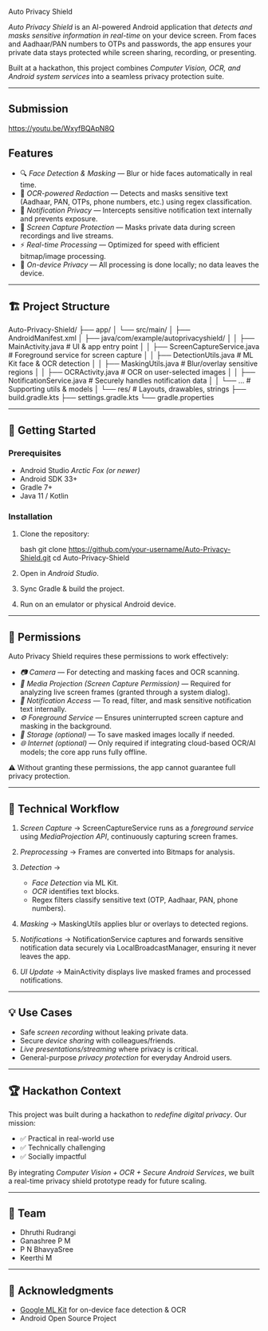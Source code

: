 Auto Privacy Shield

*Auto Privacy Shield* is an AI-powered Android application that *detects and masks sensitive information in real-time* on your device screen. From faces and Aadhaar/PAN numbers to OTPs and passwords, the app ensures your private data stays protected while screen sharing, recording, or presenting.

Built at a hackathon, this project combines *Computer Vision, OCR, and Android system services* into a seamless privacy protection suite.

---

## Submission
https://youtu.be/WxyfBQApN8Q


## Features

* 🔍 *Face Detection & Masking* — Blur or hide faces automatically in real time.
* 📖 *OCR-powered Redaction* — Detects and masks sensitive text (Aadhaar, PAN, OTPs, phone numbers, etc.) using regex classification.
* 📱 *Notification Privacy* — Intercepts sensitive notification text internally and prevents exposure.
* 🎥 *Screen Capture Protection* — Masks private data during screen recordings and live streams.
* ⚡ *Real-time Processing* — Optimized for speed with efficient bitmap/image processing.
* 🔐 *On-device Privacy* — All processing is done locally; no data leaves the device.

---

## 🏗 Project Structure


Auto-Privacy-Shield/
├── app/
│ └── src/main/
│ ├── AndroidManifest.xml
│ ├── java/com/example/autoprivacyshield/
│ │ ├── MainActivity.java # UI & app entry point
│ │ ├── ScreenCaptureService.java # Foreground service for screen capture
│ │ ├── DetectionUtils.java # ML Kit face & OCR detection
│ │ ├── MaskingUtils.java # Blur/overlay sensitive regions
│ │ ├── OCRActivity.java # OCR on user-selected images
│ │ ├── NotificationService.java # Securely handles notification data
│ │ └── ... # Supporting utils & models
│ └── res/ # Layouts, drawables, strings
├── build.gradle.kts
├── settings.gradle.kts
└── gradle.properties

---

## 🚀 Getting Started

### Prerequisites

* Android Studio *Arctic Fox (or newer)*
* Android SDK 33+
* Gradle 7+
* Java 11 / Kotlin

### Installation

1. Clone the repository:

   bash
   git clone https://github.com/your-username/Auto-Privacy-Shield.git
   cd Auto-Privacy-Shield
   
2. Open in *Android Studio*.
3. Sync Gradle & build the project.
4. Run on an emulator or physical Android device.

---

## 🔑 Permissions

Auto Privacy Shield requires these permissions to work effectively:

* *📷 Camera* — For detecting and masking faces and OCR scanning.
* *🎥 Media Projection (Screen Capture Permission)* — Required for analyzing live screen frames (granted through a system dialog).
* *🔔 Notification Access* — To read, filter, and mask sensitive notification text internally.
* *⚙ Foreground Service* — Ensures uninterrupted screen capture and masking in the background.
* *💾 Storage (optional)* — To save masked images locally if needed.
* *🌐 Internet (optional)* — Only required if integrating cloud-based OCR/AI models; the core app runs fully offline.

⚠ Without granting these permissions, the app cannot guarantee full privacy protection.

---

## 🔬 Technical Workflow

1. *Screen Capture* → ScreenCaptureService runs as a *foreground service* using *MediaProjection API*, continuously capturing screen frames.
2. *Preprocessing* → Frames are converted into Bitmaps for analysis.
3. *Detection* →

   * *Face Detection* via ML Kit.
   * *OCR* identifies text blocks.
   * Regex filters classify sensitive text (OTP, Aadhaar, PAN, phone numbers).
4. *Masking* → MaskingUtils applies blur or overlays to detected regions.
5. *Notifications* → NotificationService captures and forwards sensitive notification data securely via LocalBroadcastManager, ensuring it never leaves the app.
6. *UI Update* → MainActivity displays live masked frames and processed notifications.

---

## 💡 Use Cases

* Safe *screen recording* without leaking private data.
* Secure *device sharing* with colleagues/friends.
* *Live presentations/streaming* where privacy is critical.
* General-purpose *privacy protection* for everyday Android users.

---

## 🏆 Hackathon Context

This project was built during a hackathon to *redefine digital privacy*. Our mission:

* ✅ Practical in real-world use
* ✅ Technically challenging
* ✅ Socially impactful

By integrating *Computer Vision + OCR + Secure Android Services*, we built a real-time privacy shield prototype ready for future scaling.

---

## 👥 Team

* Dhruthi Rudrangi
* Ganashree P M
* P N BhavyaSree
* Keerthi M

---

## 🌟 Acknowledgments

* [Google ML Kit](https://developers.google.com/ml-kit) for on-device face detection & OCR
* Android Open Source Project
